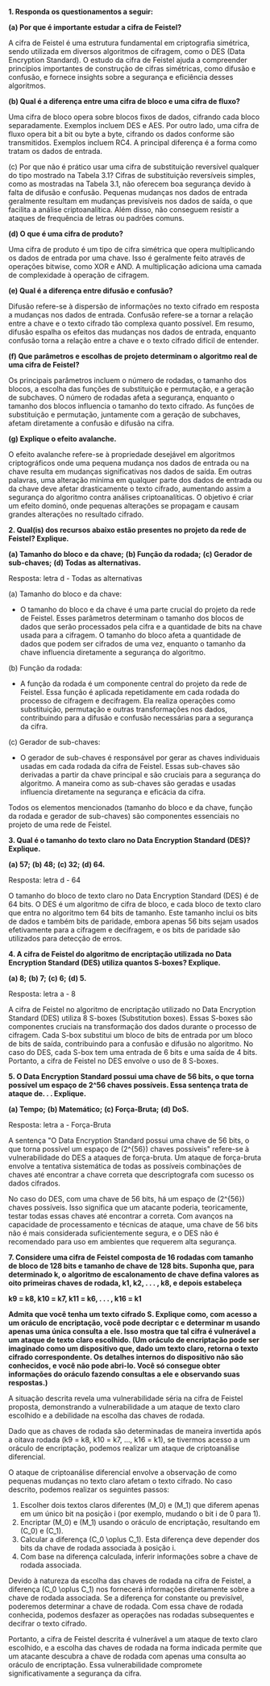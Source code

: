 **1. Responda os questionamentos a seguir:**

**(a) Por que é importante estudar a cifra de Feistel?**

A cifra de Feistel é uma estrutura fundamental em criptografia simétrica, sendo utilizada em diversos algoritmos de cifragem, como o DES (Data Encryption Standard). O estudo da cifra de Feistel ajuda a compreender princípios importantes de construção de cifras simétricas, como difusão e confusão, e fornece insights sobre a segurança e eficiência desses algoritmos.

**(b) Qual é a diferença entre uma cifra de bloco e uma cifra de fluxo?**

Uma cifra de bloco opera sobre blocos fixos de dados, cifrando cada bloco separadamente. Exemplos incluem DES e AES. Por outro lado, uma cifra de fluxo opera bit a bit ou byte a byte, cifrando os dados conforme são transmitidos. Exemplos incluem RC4. A principal diferença é a forma como tratam os dados de entrada.

(c) Por que não é prático usar uma cifra de substituição reversível qualquer do tipo mostrado na Tabela 3.1?
Cifras de substituição reversíveis simples, como as mostradas na Tabela 3.1, não oferecem boa segurança devido à falta de difusão e confusão. Pequenas mudanças nos dados de entrada geralmente resultam em mudanças previsíveis nos dados de saída, o que facilita a análise criptoanalítica. Além disso, não conseguem resistir a ataques de frequência de letras ou padrões comuns.

**(d) O que é uma cifra de produto?**

Uma cifra de produto é um tipo de cifra simétrica que opera multiplicando os dados de entrada por uma chave. Isso é geralmente feito através de operações bitwise, como XOR e AND. A multiplicação adiciona uma camada de complexidade à operação de cifragem.

**(e) Qual é a diferença entre difusão e confusão?**

Difusão refere-se à dispersão de informações no texto cifrado em resposta a mudanças nos dados de entrada. Confusão refere-se a tornar a relação entre a chave e o texto cifrado tão complexa quanto possível. Em resumo, difusão espalha os efeitos das mudanças nos dados de entrada, enquanto confusão torna a relação entre a chave e o texto cifrado difícil de entender.

**(f) Que parâmetros e escolhas de projeto determinam o algoritmo real de uma cifra de Feistel?**

Os principais parâmetros incluem o número de rodadas, o tamanho dos blocos, a escolha das funções de substituição e permutação, e a geração de subchaves. O número de rodadas afeta a segurança, enquanto o tamanho dos blocos influencia o tamanho do texto cifrado. As funções de substituição e permutação, juntamente com a geração de subchaves, afetam diretamente a confusão e difusão na cifra.

**(g) Explique o efeito avalanche.**

O efeito avalanche refere-se à propriedade desejável em algoritmos criptográficos onde uma pequena mudança nos dados de entrada ou na chave resulta em mudanças significativas nos dados de saída. Em outras palavras, uma alteração mínima em qualquer parte dos dados de entrada ou da chave deve afetar drasticamente o texto cifrado, aumentando assim a segurança do algoritmo contra análises criptoanalíticas. O objetivo é criar um efeito dominó, onde pequenas alterações se propagam e causam grandes alterações no resultado cifrado.


**2. Qual(is) dos recursos abaixo estão presentes no projeto da rede de Feistel? Explique.**

**(a) Tamanho do bloco e da chave;**
**(b) Função da rodada;**
**(c) Gerador de sub-chaves;**
**(d) Todas as alternativas.**

Resposta: letra d - Todas as alternativas

(a) Tamanho do bloco e da chave:
   - O tamanho do bloco e da chave é uma parte crucial do projeto da rede de Feistel. Esses parâmetros determinam o tamanho dos blocos de dados que serão processados pela cifra e a quantidade de bits na chave usada para a cifragem. O tamanho do bloco afeta a quantidade de dados que podem ser cifrados de uma vez, enquanto o tamanho da chave influencia diretamente a segurança do algoritmo.

(b) Função da rodada:
   - A função da rodada é um componente central do projeto da rede de Feistel. Essa função é aplicada repetidamente em cada rodada do processo de cifragem e decifragem. Ela realiza operações como substituição, permutação e outras transformações nos dados, contribuindo para a difusão e confusão necessárias para a segurança da cifra.

(c) Gerador de sub-chaves:
   - O gerador de sub-chaves é responsável por gerar as chaves individuais usadas em cada rodada da cifra de Feistel. Essas sub-chaves são derivadas a partir da chave principal e são cruciais para a segurança do algoritmo. A maneira como as sub-chaves são geradas e usadas influencia diretamente na segurança e eficácia da cifra.

Todos os elementos mencionados (tamanho do bloco e da chave, função da rodada e gerador de sub-chaves) são componentes essenciais no projeto de uma rede de Feistel.

**3. Qual é o tamanho do texto claro no Data Encryption Standard (DES)? Explique.**

**(a) 57;**
**(b) 48;**
**(c) 32;**
**(d) 64.**

Resposta: letra d - 64

O tamanho do bloco de texto claro no Data Encryption Standard (DES) é de 64 bits. O DES é um algoritmo de cifra de bloco, e cada bloco de texto claro que entra no algoritmo tem 64 bits de tamanho. Este tamanho inclui os bits de dados e também bits de paridade, embora apenas 56 bits sejam usados efetivamente para a cifragem e decifragem, e os bits de paridade são utilizados para detecção de erros.

**4. A cifra de Feistel do algoritmo de encriptação utilizada no Data Encryption Standard (DES) utiliza quantos S-boxes? Explique.**

**(a) 8;**
**(b) 7;**
**(c) 6;**
**(d) 5.**

Resposta: letra a - 8

A cifra de Feistel no algoritmo de encriptação utilizado no Data Encryption Standard (DES) utiliza 8 S-boxes (Substitution boxes). Essas S-boxes são componentes cruciais na transformação dos dados durante o processo de cifragem. Cada S-box substitui um bloco de bits de entrada por um bloco de bits de saída, contribuindo para a confusão e difusão no algoritmo. No caso do DES, cada S-box tem uma entrada de 6 bits e uma saída de 4 bits. Portanto, a cifra de Feistel no DES envolve o uso de 8 S-boxes.

**5. O Data Encryption Standard possui uma chave de 56 bits, o que torna possível um espaço de 2^56 chaves possíveis. Essa sentença trata de ataque de. . . Explique.**

**(a) Tempo;**
**(b) Matemático;**
**(c) Força-Bruta;**
**(d) DoS.**

Resposta: letra a - Força-Bruta

A sentença "O Data Encryption Standard possui uma chave de 56 bits, o que torna possível um espaço de \(2^{56}\) chaves possíveis" refere-se à vulnerabilidade do DES a ataques de força-bruta. Um ataque de força-bruta envolve a tentativa sistemática de todas as possíveis combinações de chaves até encontrar a chave correta que descriptografa com sucesso os dados cifrados.

No caso do DES, com uma chave de 56 bits, há um espaço de \(2^{56}\) chaves possíveis. Isso significa que um atacante poderia, teoricamente, testar todas essas chaves até encontrar a correta. Com avanços na capacidade de processamento e técnicas de ataque, uma chave de 56 bits não é mais considerada suficientemente segura, e o DES não é recomendado para uso em ambientes que requerem alta segurança.

**7. Considere uma cifra de Feistel composta de 16 rodadas com tamanho de bloco de 128 bits e tamanho de chave de 128 bits. Suponha que, para determinado k, o algoritmo de escalonamento de chave defina valores as oito primeiras chaves de rodada, k1, k2, . . . , k8, e depois estabeleça**

**k9 = k8, k10 = k7, k11 = k6, . . . , k16 = k1**

**Admita que você tenha um texto cifrado S. Explique como, com acesso a um oráculo de encriptação, você pode decriptar c e determinar m usando apenas uma única consulta a ele. Isso mostra que tal cifra é vulnerável a um ataque de texto claro escolhido. (Um oráculo de encriptação pode ser imaginado como um dispositivo que, dado um texto claro, retorna o texto cifrado correspondente. Os detalhes internos do dispositivo não são conhecidos, e você não pode abri-lo. Você só consegue obter informações do oráculo fazendo consultas a ele e observando suas respostas.)**

A situação descrita revela uma vulnerabilidade séria na cifra de Feistel proposta, demonstrando a vulnerabilidade a um ataque de texto claro escolhido e a debilidade na escolha das chaves de rodada.

Dado que as chaves de rodada são determinadas de maneira invertida após a oitava rodada (k9 = k8, k10 = k7, ..., k16 = k1), se tivermos acesso a um oráculo de encriptação, podemos realizar um ataque de criptoanálise diferencial.

O ataque de criptoanálise diferencial envolve a observação de como pequenas mudanças no texto claro afetam o texto cifrado. No caso descrito, podemos realizar os seguintes passos:

1. Escolher dois textos claros diferentes \(M_0\) e \(M_1\) que diferem apenas em um único bit na posição i (por exemplo, mudando o bit i de 0 para 1).
2. Encriptar \(M_0\) e \(M_1\) usando o oráculo de encriptação, resultando em \(C_0\) e \(C_1\).
3. Calcular a diferença \(C_0 \oplus C_1\). Esta diferença deve depender dos bits da chave de rodada associada à posição i.
4. Com base na diferença calculada, inferir informações sobre a chave de rodada associada.

Devido à natureza da escolha das chaves de rodada na cifra de Feistel, a diferença \(C_0 \oplus C_1\) nos fornecerá informações diretamente sobre a chave de rodada associada. Se a diferença for constante ou previsível, poderemos determinar a chave de rodada. Com essa chave de rodada conhecida, podemos desfazer as operações nas rodadas subsequentes e decifrar o texto cifrado.

Portanto, a cifra de Feistel descrita é vulnerável a um ataque de texto claro escolhido, e a escolha das chaves de rodada na forma indicada permite que um atacante descubra a chave de rodada com apenas uma consulta ao oráculo de encriptação. Essa vulnerabilidade compromete significativamente a segurança da cifra.